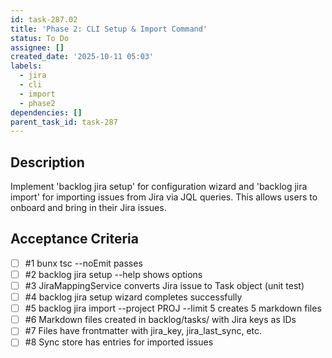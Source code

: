 ```yaml
---
id: task-287.02
title: 'Phase 2: CLI Setup & Import Command'
status: To Do
assignee: []
created_date: '2025-10-11 05:03'
labels:
  - jira
  - cli
  - import
  - phase2
dependencies: []
parent_task_id: task-287
---
```


## Description

<!-- SECTION:DESCRIPTION:BEGIN -->
Implement 'backlog jira setup' for configuration wizard and 'backlog jira import' for importing issues from Jira via JQL queries. This allows users to onboard and bring in their Jira issues.
<!-- SECTION:DESCRIPTION:END -->

## Acceptance Criteria
<!-- AC:BEGIN -->
- [ ] #1 bunx tsc --noEmit passes
- [ ] #2 backlog jira setup --help shows options
- [ ] #3 JiraMappingService converts Jira issue to Task object (unit test)
- [ ] #4 backlog jira setup wizard completes successfully
- [ ] #5 backlog jira import --project PROJ --limit 5 creates 5 markdown files
- [ ] #6 Markdown files created in backlog/tasks/ with Jira keys as IDs
- [ ] #7 Files have frontmatter with jira_key, jira_last_sync, etc.
- [ ] #8 Sync store has entries for imported issues
<!-- AC:END -->
